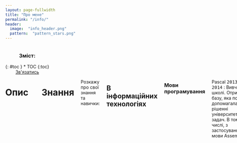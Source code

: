 ```yaml
---
layout: page-fullwidth
title: "Про мене"
permalink: "/info/"
header:
  image:  "info_header.png"
  pattern:  "pattern_stars.png"
---
```


<!-- SIDEBAR -->

<div class="row">
<div class="medium-4 medium-push-8 columns" markdown="1">
<div class="panel radius" markdown="1">
<div align="center"><h3>Зміст:</h3></div>
{: #toc }
*  TOC
{:toc}

<div align="center"><a class="radius button small" href="{{ site.url }}{{ site.baseurl }}/contact/">Зв'язатись</a></div>
</div>
</div>

<!-- CONTENT -->
<div class="medium-8 medium-pull-4 columns" markdown="1">

# Опис



-----
# Знання

Розкажу про свої знання та навички:

## В інформаційних технологіях

### Мови програмування

Pascal <kbd>2013-2014</kbd>
:  Вивчав в школі. Отримав базу, яка потім допомагала в рішенні університетських задач. В тому числі, з застосуванням мови Assembler..

_(Оцінка: <kbd>5</kbd>/<kbd>10</kbd>)_

Delphi <kbd></kbd>
:  Також проходив в школі як продовження навчання програмуванню. Під час вивчення отримав знання про ООП, алгоритми та функції.

    _(Оцінка: <kbd>5</kbd>/<kbd>10</kbd>)_

Pascal <kbd></kbd>
:  Вивчав в школі

*Оцінка:*

Pascal <kbd></kbd>
:  Вивчав в школі

*Оцінка:*

### Алгоритми



### Теоритичні знання



### GitHub

_Звісно, від open source нікуди не втекти, тому також варто описати свої  знання та навички в роботі з цією частиною ІТ._

Нещодавно <kbd>травень 2018</kbd> взявся активно використовувати свій [аккаунт на GitHub](https://github.com/dmytrohoi) хоча сторінка була зареєстрована ще в <kbd>лютому 2014 року</kbd>.

Представляю актуальну статистику коду мого аккаунту:
<iframe src="https://github.com/users/dmytrohoi/contributions" frameborder="0" width="500" height="80" align="center"> </iframe>

## В громадській діяльності

## Хоббі

# Історія

## До університету

## Університет

</div>
</div>
